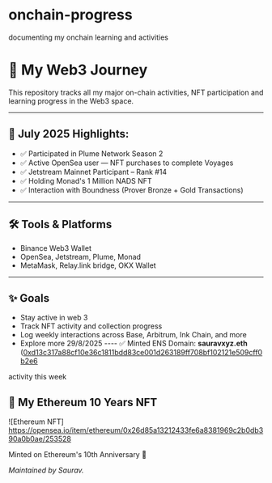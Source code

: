 # onchain-progress
documenting my onchain learning and activities
# 🧠 My Web3 Journey

This repository tracks all my major on-chain activities, NFT participation and learning progress in the Web3 space.

---

## 📅 July 2025 Highlights:

- ✅ Participated in Plume Network Season 2
- ✅ Active OpenSea user — NFT purchases to complete Voyages  
- ✅ Jetstream Mainnet Participant – Rank #14  
- ✅ Holding Monad's 1 Million NADS NFT  
- ✅ Interaction with Boundness (Prover Bronze + Gold Transactions)

---

## 🛠️ Tools & Platforms

- Binance Web3 Wallet  
- OpenSea, Jetstream, Plume, Monad  
- MetaMask, Relay.link bridge, OKX Wallet

---

## ✨ Goals

- Stay active in web 3  
- Track NFT activity and collection progress  
- Log weekly interactions across Base, Arbitrum, Ink Chain, and more  
- Explore more 
29/8/2025
---- ✅ Minted ENS Domain: **sauravxyz.eth** ([0xd13c317a88cf10e36c1811bdd83ce001d263189ff708bf102121e509cff0b2e6](https://etherscan.io/block/23023012)

activity this week
## 🎉 My Ethereum 10 Years NFT
![Ethereum NFT] https://opensea.io/item/ethereum/0x26d85a13212433fe6a8381969c2b0db390a0b0ae/253528

Minted on Ethereum's 10th Anniversary 🎂

*Maintained by Saurav.*
